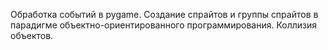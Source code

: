 Обработка событий в pygame. Создание спрайтов и группы спрайтов в парадигме объектно-ориентированного программирования. Коллизия объектов.
